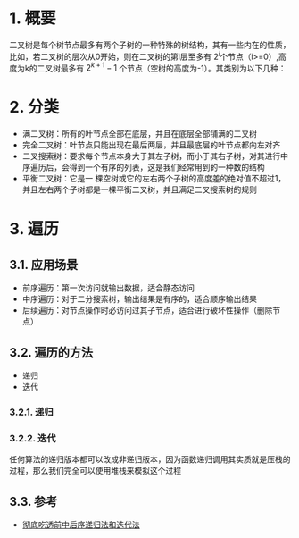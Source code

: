 # 1. 概要
二叉树是每个树节点最多有两个子树的一种特殊的树结构，其有一些内在的性质，比如，若二叉树的层次从0开始，则在二叉树的第i层至多有 $2^i$个节点（i>=0）,高度为k的二叉树最多有 $2^{k+1}-1$ 个节点（空树的高度为-1）。其类别为以下几种：

# 2. 分类
- 满二叉树：所有的叶节点全部在底层，并且在底层全部铺满的二叉树
- 完全二叉树：叶节点只能出现在最后两层，并且最底层的叶节点都向左对齐
- 二叉搜索树：要求每个节点本身大于其左子树，而小于其右子树，对其进行中序遍历后，会得到一个有序的列表，这是我们经常用到的一种数的结构
- 平衡二叉树：它是一 棵空树或它的左右两个子树的高度差的绝对值不超过1，并且左右两个子树都是一棵平衡二叉树，并且满足二叉搜索树的规则
# 3. 遍历
## 3.1. 应用场景
- 前序遍历：第一次访问就输出数据，适合静态访问
- 中序遍历：对于二分搜索树，输出结果是有序的，适合顺序输出结果
- 后续遍历：对节点操作时必访问过其子节点，适合进行破坏性操作（删除节点）
  
## 3.2. 遍历的方法
- 递归
- 迭代
### 3.2.1. 递归

### 3.2.2. 迭代
任何算法的递归版本都可以改成非递归版本，因为函数递归调用其实质就是压栈的过程，那么我们完全可以使用堆栈来模拟这个过程

## 3.3. 参考
- [彻底吃透前中后序递归法和迭代法](https://leetcode-cn.com/problems/binary-tree-postorder-traversal/solution/bang-ni-dui-er-cha-shu-bu-zai-mi-mang-che-di-chi-t/)